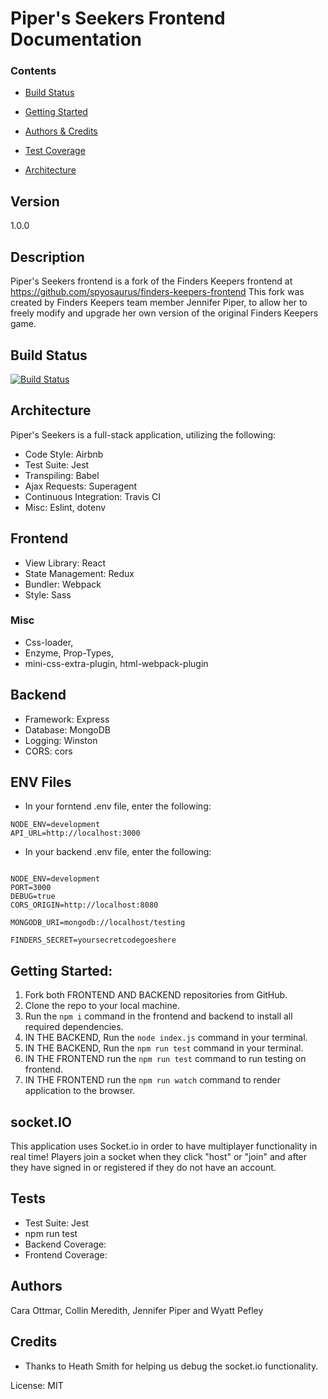 # Piper's Seekers Frontend Documentation

### Contents
* [Build Status](#Build-Status)

* [Getting Started](#getting-started)
* [Authors & Credits](#Authors)
* [Test Coverage](#Tests)
* [Architecture](#Architecture)

## Version

1.0.0

## Description

Piper's Seekers frontend is a fork of the Finders Keepers frontend at  https://github.com/spyosaurus/finders-keepers-frontend
This fork was created by Finders Keepers team member Jennifer Piper, to allow her to freely modify and upgrade her own version of the original Finders Keepers game.


## Build Status

[![Build Status](https://travis-ci.org/jenwill/pipers-seekers-frontend.svg?branch=master)](https://travis-ci.org/jenwill/pipers-seekers-frontend)

## Architecture


Piper's Seekers is a full-stack application, utilizing the following:

- Code Style: Airbnb
- Test Suite: Jest
- Transpiling: Babel
- Ajax Requests: Superagent
- Continuous Integration: Travis CI
- Misc: Eslint, dotenv

## Frontend
- View Library: React
- State Management: Redux
- Bundler: Webpack
- Style: Sass
### Misc 
- Css-loader,
- Enzyme, Prop-Types,
- mini-css-extra-plugin, html-webpack-plugin

## Backend
- Framework: Express
- Database: MongoDB
- Logging: Winston
- CORS: cors

## ENV Files
- In your forntend .env file, enter the following:
```
NODE_ENV=development
API_URL=http://localhost:3000
```

- In your backend .env file, enter the following:
```

NODE_ENV=development
PORT=3000
DEBUG=true
CORS_ORIGIN=http://localhost:8080

MONGODB_URI=mongodb://localhost/testing

FINDERS_SECRET=yoursecretcodegoeshere
```
## Getting Started:
1. Fork both FRONTEND AND BACKEND repositories from GitHub.
2. Clone the repo to your local machine.
3. Run the ```npm i``` command in the frontend and backend to install all required dependencies.
4. IN THE BACKEND, Run the ```node index.js``` command in your terminal.
5. IN THE BACKEND, Run the ```npm run test``` command in your terminal.
6. IN THE FRONTEND run the ```npm run test``` command to run testing on frontend.
7. IN THE FRONTEND run the ```npm run watch``` command to render application to the browser. 

## socket.IO
This application uses Socket.io in order to have multiplayer functionality in real time!
Players join a socket when they click "host" or "join" and after they have signed in or registered if they do not have an account.

## Tests
- Test Suite: Jest
- npm run test
- Backend Coverage:
- Frontend Coverage:

## Authors

Cara Ottmar, Collin Meredith, Jennifer Piper and Wyatt Pefley

## Credits 
- Thanks to Heath Smith for helping us debug the socket.io functionality.

License: MIT